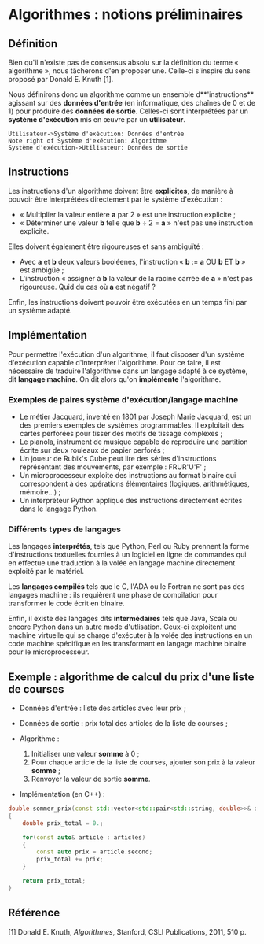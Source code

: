 # Algorithmes : notions préliminaires

## Définition

Bien qu'il n'existe pas de consensus absolu sur la définition du terme « algorithme », nous tâcherons d'en proposer une. Celle-ci s'inspire du sens proposé par Donald E. Knuth [1].

Nous définirons donc un algorithme comme un ensemble d**'instructions** agissant sur des **données d'entrée** (en informatique, des chaînes de 0 et de 1) pour produire des **données de sortie**. Celles-ci sont interprétées par un **système d'exécution** mis en œuvre par un **utilisateur**.

```sequence
Utilisateur->Système d'exécution: Données d'entrée
Note right of Système d'exécution: Algorithme
Système d'exécution->Utilisateur: Données de sortie
```

## Instructions

Les instructions d'un algorithme doivent être **explicites**, de manière à pouvoir être interprétées directement par le système d'exécution :

-   « Multiplier la valeur entière **a** par 2 » est une instruction explicite ;
-   « Déterminer une valeur **b** telle que **b** ÷ 2 = **a** » n'est pas une instruction explicite.

Elles doivent également être rigoureuses et sans ambiguïté :

-   Avec **a** et **b** deux valeurs booléenes, l'instruction « **b** := **a** OU **b** ET **b** » est ambigüe ;
-   L'instruction « assigner à **b** la valeur de la racine carrée de  **a** » n'est pas rigoureuse. Quid du cas où **a** est négatif ?

Enfin, les instructions doivent pouvoir être exécutées en un temps fini par un système adapté.

## Implémentation

Pour permettre l'exécution d'un algorithme, il faut disposer d'un système d'exécution capable d'interpréter l'algorithme. Pour ce faire, il est nécessaire de traduire l'algorithme dans un langage adapté à ce système, dit **langage machine**. On dit alors qu'on **implémente** l'algorithme.

### Exemples de paires système d'exécution/langage machine

-   Le métier Jacquard, inventé en 1801 par Joseph Marie Jacquard, est un des premiers exemples de systèmes programmables. Il exploitait des cartes perforées pour tisser des motifs de tissage complexes ;
-   Le pianola, instrument de musique capable de reproduire une partition écrite sur deux rouleaux de papier perforés ;
-   Un joueur de Rubik's Cube peut lire des séries d'instructions représentant des mouvements, par exemple : FRUR'U'F' ;
-   Un microprocesseur exploite des instructions au format binaire qui correspondent à des opérations élémentaires (logiques, arithmétiques, mémoire…) ;
-   Un interpréteur Python applique des instructions directement écrites dans le langage Python.

### Différents types de langages

Les langages **interprétés**, tels que Python, Perl ou Ruby prennent la forme d'instructions textuelles fournies à un logiciel en ligne de commandes qui en effectue une traduction à la volée en langage machine directement exploité par le matériel.

Les **langages compilés** tels que le C, l'ADA ou le Fortran ne sont pas des langages machine : ils requièrent une phase de compilation pour transformer le code écrit en binaire.

Enfin, il existe des langages dits **intermédaires** tels que Java, Scala ou encore Python dans un autre mode d'utlisation. Ceux-ci exploitent une machine virtuelle qui se charge d'exécuter à la volée des instructions en un code machine spécifique en les transformant en langage machine binaire pour le microprocesseur.

## Exemple : algorithme de calcul du prix d'une liste de courses

-   Données d'entrée : liste des articles avec leur prix ;

-   Données de sortie : prix total des articles de la liste de courses ;

-   Algorithme :
    1.  Initialiser une valeur **somme** à 0 ;
    2.  Pour chaque article de la liste de courses, ajouter son prix à la valeur **somme** ;
    3.  Renvoyer la valeur de sortie **somme**.
    

- Implémentation (en C++) :
```cpp
double sommer_prix(const std::vector<std::pair<std::string, double>>& articles)
{
    double prix_total = 0.;

    for(const auto& article : articles)
    {
        const auto prix = article.second;
        prix_total += prix;
    }

    return prix_total;
}
```

## Référence
[1] Donald E. Knuth, *Algorithmes*, Stanford, CSLI Publications, 2011, 510 p.